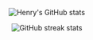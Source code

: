 
<p align="center">
  <img src="https://github-readme-stats.vercel.app/api?username=HenryCauan&show_icons=true&theme=dracula" alt="Henry's GitHub stats">
</p>

<p align="center">
  <img src="https://streak-stats.demolab.com/?user=HenryCauan&theme=dracula" alt="GitHub streak stats">
</p>
